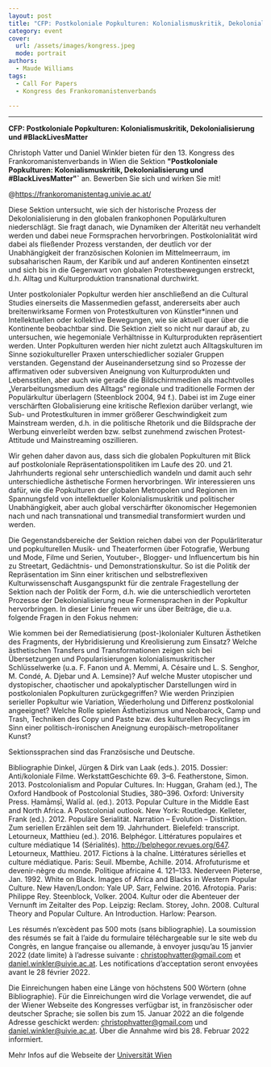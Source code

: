 ```yaml
---
layout: post
title: "CFP: Postkoloniale Popkulturen: Kolonialismuskritik, Dekolonialisierung und #BlackLivesMatter"
category: event
cover:
  url: /assets/images/kongress.jpeg
  mode: portrait
authors:
  - Maude Williams
tags:
  - Call For Papers
  - Kongress des Frankoromanistenverbands

---
```

****

**CFP: Postkoloniale Popkulturen: Kolonialismuskritik, Dekolonialisierung und #BlackLivesMatter**

Christoph Vatter und Daniel Winkler bieten für den 13. Kongress des Frankoromanistenverbands in Wien die Sektion **"Postkoloniale Popkulturen: Kolonialismuskritik, Dekolonialisierung und #BlackLivesMatter"`** an. Bewerben Sie sich und wirken Sie mit!

<!-- more -->

@https://frankoromanistentag.univie.ac.at/


Diese Sektion untersucht, wie sich der historische Prozess der Dekolonialisierung in den globalen frankophonen Populärkulturen niederschlägt. Sie fragt danach, wie Dynamiken der Alterität neu verhandelt werden und dabei neue Formsprachen hervorbringen. Postkolonialität wird dabei als fließender Prozess verstanden, der deutlich vor der Unabhängigkeit der französischen Kolonien im Mittelmeerraum, im subsaharischen Raum, der Karibik und auf anderen Kontinenten einsetzt und sich bis in die Gegenwart von globalen Protestbewegungen erstreckt, d.h. Alltag und Kulturproduktion transnational durchwirkt.

Unter postkolonialer Popkultur werden hier anschließend an die Cultural Studies einerseits die Massenmedien gefasst, andererseits aber auch breitenwirksame Formen von Protestkulturen von Künstler*innen und Intellektuellen oder kollektive Bewegungen, wie sie aktuell quer über die Kontinente beobachtbar sind. Die Sektion zielt so nicht nur darauf ab, zu untersuchen, wie hegemoniale Verhältnisse in Kulturprodukten repräsentiert werden. Unter Popkulturen werden hier nicht zuletzt auch Alltagskulturen im Sinne soziokultureller Praxen unterschiedlicher sozialer Gruppen verstanden. Gegenstand der Auseinandersetzung sind so Prozesse der affirmativen oder subversiven Aneignung von Kulturprodukten und Lebensstilen, aber auch wie gerade die Bildschirmmedien als machtvolles „Verarbeitungsmedium des Alltags“ regionale und traditionelle Formen der Populärkultur überlagern (Steenblock 2004, 94 f.). Dabei ist im Zuge einer verschärften Globalisierung eine kritische Reflexion darüber verlangt, wie Sub- und Protestkulturen in immer größerer Geschwindigkeit zum Mainstream werden, d.h. in die politische Rhetorik und die Bildsprache der Werbung einverleibt werden bzw. selbst zunehmend zwischen Protest-Attitude und Mainstreaming oszillieren.

Wir gehen daher davon aus, dass sich die globalen Popkulturen mit Blick auf postkoloniale Repräsentationspolitiken im Laufe des 20. und 21. Jahrhunderts regional sehr unterschiedlich wandeln und damit auch sehr unterschiedliche ästhetische Formen hervorbringen. Wir interessieren uns dafür, wie die Popkulturen der globalen Metropolen und Regionen im Spannungsfeld von intellektueller Kolonialismuskritik und politischer Unabhängigkeit, aber auch global verschärfter ökonomischer Hegemonien nach und nach transnational und transmedial transformiert wurden und werden.

Die Gegenstandsbereiche der Sektion reichen dabei von der Populärliteratur und popkulturellen Musik- und Theaterformen über Fotografie, Werbung und Mode, Filme und Serien, Youtuber-, Blogger- und Influencertum bis hin zu Streetart, Gedächtnis- und Demonstrationskultur. So ist die Politik der Repräsentation im Sinn einer kritischen und selbstreflexiven Kulturwissenschaft Ausgangspunkt für die zentrale Fragestellung der Sektion nach der Politik der Form, d.h. wie die unterschiedlich verorteten Prozesse der Dekolonialisierung neue Formensprachen in der Popkultur hervorbringen. In dieser Linie freuen wir uns über Beiträge, die u.a. folgende Fragen in den Fokus nehmen:


Wie kommen bei der Remediatisierung (post-)kolonialer Kulturen Ästhetiken des Fragments, der Hybridisierung und Kreolisierung zum Einsatz?
Welche ästhetischen Transfers und Transformationen zeigen sich bei Übersetzungen und Popularisierungen kolonialismuskritischer Schlüsselwerke (u.a. F. Fanon und A. Memmi, A. Césaire und L. S. Senghor, M. Condé, A. Djebar und A. Lemsine)?
Auf welche Muster utopischer und dystopischer, chaotischer und apokalyptischer Darstellungen wird in postkolonialen Popkulturen zurückgegriffen?
Wie werden Prinzipien serieller Popkultur wie Variation, Wiederholung und Differenz postkolonial angeeignet? Welche Rolle spielen Ästhetizismus und Neobarock, Camp und Trash, Techniken des Copy und Paste bzw. des kulturellen Recyclings im Sinn einer politisch-ironischen Aneignung europäisch-metropolitaner Kunst?

Sektionssprachen sind das Französische und Deutsche.


Bibliographie
Dinkel, Jürgen & Dirk van Laak (eds.). 2015. Dossier: Anti/koloniale Filme. WerkstattGeschichte 69. 3–6.
Featherstone, Simon. 2013. Postcolonialism and Popular Cultures. In: Huggan, Graham (ed.), The Oxford Handbook of Postcolonial Studies, 380–396. Oxford: University Press.
Ḥamāmṣī, Walīd al. (ed.). 2013. Popular Culture in the Middle East and North Africa. A Postcolonial outlook. New York: Routledge.
Kelleter, Frank (ed.). 2012. Populäre Serialität. Narration – Evolution – Distinktion. Zum seriellen Erzählen seit dem 19. Jahrhundert. Bielefeld: transcript.
Letourneux, Matthieu (ed.). 2016. Belphégor. Littératures populaires et culture médiatique 14 (Sérialités). http://belphegor.revues.org/647.
Letourneux, Matthieu. 2017. Fictions à la chaîne. Littératures sérielles et culture médiatique.  Paris: Seuil.
Mbembe, Achille. 2014. Afrofuturisme et devenir-nègre du monde. Politique africaine 4. 121–133.
Nederveen Pieterse, Jan. 1992. White on Black. Images of Africa and Blacks in Western Popular Culture. New Haven/London: Yale UP.
Sarr, Felwine. 2016. Afrotopia. Paris: Philippe Rey.
Steenblock, Volker. 2004. Kultur oder die Abenteuer der Vernunft im Zeitalter des Pop. Leipzig: Reclam.
Storey, John. 2008. Cultural Theory and Popular Culture. An Introduction. Harlow: Pearson.



Les résumés n’excèdent pas 500 mots (sans bibliographie). La soumission des résumés se fait à l’aide du formulaire téléchargeable sur le site web du Congrès, en langue française ou allemande, à envoyer jusqu’au 15 janvier 2022 (date limite) à l’adresse suivante : christophvatter@gmail.com et daniel.winkler@uivie.ac.at. Les notifications d’acceptation seront envoyées avant le 28 février 2022.

Die Einreichungen haben eine Länge von höchstens 500 Wörtern (ohne Bibliographie). Für die Einreichungen wird die Vorlage verwendet, die auf der Wiener Webseite des Kongresses verfügbar ist, in französischer oder deutscher Sprache; sie sollen bis zum 15. Januar 2022 an die folgende Adresse geschickt werden: christophvatter@gmail.com und daniel.winkler@uivie.ac.at. Über die Annahme wird bis 28. Februar 2022 informiert.

 Mehr Infos auf die Webseite der [Universität Wien](https://frankoromanistentag.univie.ac.at/cfp-und-sektionen/kulturwissenschaftliche-sektionen/)
